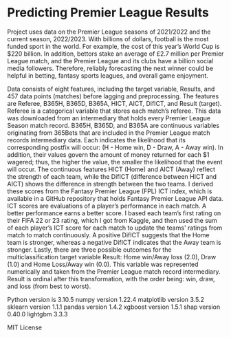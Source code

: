 # Predicting Premier League Results

Project uses data on the Premier League seasons of 2021/2022 and the current season, 2022/2023. With billions of dollars, football is the most funded sport in the world. For example, the cost of this year’s World Cup is $220 billion.  In addition, bettors stake an average of £2.7 million per Premier League match, and the Premier League and its clubs have a billion social media followers.  Therefore, reliably forecasting the next winner could be helpful in betting, fantasy sports leagues, and overall game enjoyment.

Data consists of eight features, including the target variable, Results, and 457 data points (matches) before lagging and preprocessing. The features are Referee, B365H, B365D, B365A, HICT, AICT, DifICT, and Result (target). Referee is a categorical variable that stores each match’s referee. This data was downloaded from an intermediary that holds every Premier League Season match record.  B365H, B365D, and B365A are continuous variables originating from 365Bets that are included in the Premier League match records intermediary data.  Each indicates the likelihood that its corresponding postfix will occur: (H - Home win, D - Draw, A - Away win). In addition, their values govern the amount of money returned for each $1 wagered; thus, the higher the value, the smaller the likelihood that the event will occur. The continuous features HICT (Home) and AICT (Away) reflect the strength of each team, while the DifICT (difference between HICT and AICT) shows the difference in strength between the two teams. I derived these scores from the Fantasy Premier League (FPL) ICT index, which is available in a GitHub repository that holds Fantasy Premier League API data.  ICT scores are evaluations of a player’s performance in each match. A better performance earns a better score. I based each team’s first rating on their FIFA 22 or 23 rating, which I got from Kaggle, and then used the sum of each player’s ICT score for each match to update the teams' ratings from match to match continuously.  A positive DifICT suggests that the Home team is stronger, whereas a negative DifICT indicates that the Away team is stronger. Lastly, there are three possible outcomes for the multiclassification target variable Result: Home win/Away loss (2.0),  Draw (1.0) and Home Loss/Away win (0.0). This variable was represented numerically and taken from the Premier League match record intermediary.  Result is ordinal after this transformation, with the order being: win, draw, and loss (from best to worst). 

Python version is 3.10.5
numpy version 1.22.4
matplotlib version 3.5.2
sklearn version 1.1.1
pandas version 1.4.2
xgboost version 1.5.1
shap version 0.40.0
lightgbm 3.3.3

MIT License
